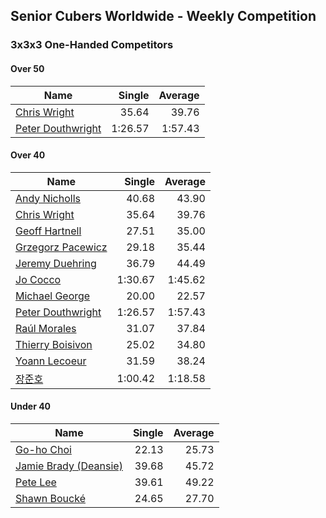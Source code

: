 ## Senior Cubers Worldwide - Weekly Competition
### 3x3x3 One-Handed Competitors

#### Over 50

| Name | Single | Average |
| -- | --: | --: |
| [Chris Wright](../persons/chris_wright.md) | 35.64 | 39.76 |
| [Peter Douthwright](../persons/peter_douthwright.md) | 1:26.57 | 1:57.43 |

#### Over 40

| Name | Single | Average |
| -- | --: | --: |
| [Andy Nicholls](../persons/andy_nicholls.md) | 40.68 | 43.90 |
| [Chris Wright](../persons/chris_wright.md) | 35.64 | 39.76 |
| [Geoff Hartnell](../persons/geoff_hartnell.md) | 27.51 | 35.00 |
| [Grzegorz Pacewicz](../persons/grzegorz_pacewicz.md) | 29.18 | 35.44 |
| [Jeremy Duehring](../persons/jeremy_duehring.md) | 36.79 | 44.49 |
| [Jo Cocco](../persons/jo_cocco.md) | 1:30.67 | 1:45.62 |
| [Michael George](../persons/michael_george.md) | 20.00 | 22.57 |
| [Peter Douthwright](../persons/peter_douthwright.md) | 1:26.57 | 1:57.43 |
| [Raúl Morales](../persons/raul_morales.md) | 31.07 | 37.84 |
| [Thierry Boisivon](../persons/thierry_boisivon.md) | 25.02 | 34.80 |
| [Yoann Lecoeur](../persons/yoann_lecoeur.md) | 31.59 | 38.24 |
| [장준호](../persons/장준호.md) | 1:00.42 | 1:18.58 |

#### Under 40

| Name | Single | Average |
| -- | --: | --: |
| [Go-ho Choi](../persons/go-ho_choi.md) | 22.13 | 25.73 |
| [Jamie Brady (Deansie)](../persons/jamie_brady.md) | 39.68 | 45.72 |
| [Pete Lee](../persons/pete_lee.md) | 39.61 | 49.22 |
| [Shawn Boucké](../persons/shawn_boucke.md) | 24.65 | 27.70 |


<!-- Global site tag (gtag.js) - Google Analytics -->
<script async src="https://www.googletagmanager.com/gtag/js?id=UA-86348435-3"></script>
<script>window.dataLayer = window.dataLayer || []; function gtag() {dataLayer.push(arguments);} gtag('js', new Date()); gtag('config', 'UA-86348435-3');</script>

